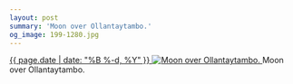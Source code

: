 ```yaml
---
layout: post
summary: 'Moon over Ollantaytambo.'
og_image: 199-1280.jpg
---
```


<p>
 <time>
  <a href="/199">
   {{ page.date | date: "%B %-d, %Y" }}
  </a>
 </time>
 <a href="/199">
  <img alt="Moon over Ollantaytambo." sizes="(min-width: 700px) 50vw, calc(100vw - 2rem)" src="{{ site.assets_url }}/199-640.jpg" srcset="{{ site.assets_url }}/199-1280.jpg 1280w, {{ site.assets_url }}/199-960.jpg 960w, {{ site.assets_url }}/199-640.jpg 640w, {{ site.assets_url }}/199-320.jpg 320w"/>
 </a>
 <span>
  Moon over Ollantaytambo.
 </span>
</p>
